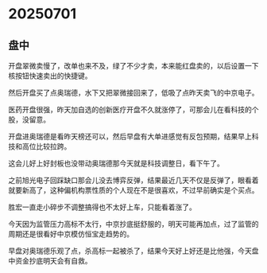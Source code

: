 # 20250701

## 盘中

开盘翠微卖慢了，改单也来不及，绿了不少才卖，本来能红盘卖的，以后设置一下核按钮快速卖出的快捷键。

然后开盘买了点奥瑞德，水下又把翠微接回来了，低吸了点昨天卖飞的中京电子。

医药开盘很强，昨天加自选的创新医疗开盘不久就涨停了，可那会儿在看科技的个股，没留意。

开盘进奥瑞德是看昨天榜还可以，然后早盘有大单进感觉有反包预期，结果早上科技和高位比较拉跨。

这会儿好上好封板也没带动奥瑞德那今天就是科技调整日，看下午了。

之前旭光电子回踩缺口那会儿没去博弈反弹，结果最近几天不仅是反弹了，眼看着就要新高了，这种偏机构票性质的个人现在不是很喜欢，不过早前确实是个买点。

胜宏一直走小碎步不调整搞得也不太好上车，只能看着涨了。

今天因为监管压力高标不太行，中京抄底挺舒服的，明天可能再加点，过了监管的周期还是很看好中京模仿恒宝走趋势的。

早盘对奥瑞德乐观了点，杀高标一起被杀了，结果今天好上好还是比他强，今天盘中资金抄底明天会有自救。
